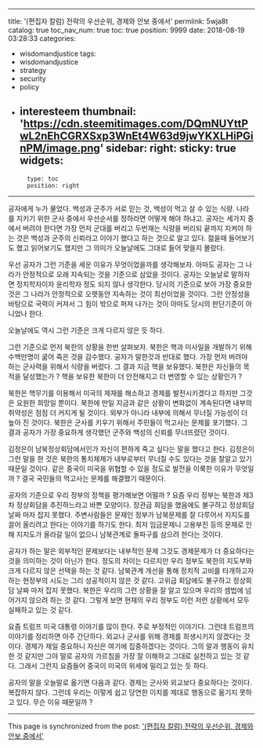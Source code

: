 
---
title: '(편집자 칼럼) 전략의 우선순위, 경제와 안보 중에서'
permlink: 5wja8t
catalog: true
toc_nav_num: true
toc: true
position: 9999
date: 2018-08-19 03:28:33
categories:
- wisdomandjustice
tags:
- wisdomandjustice
- strategy
- security
- policy
- interesteem
thumbnail: 'https://cdn.steemitimages.com/DQmNUYttPwL2nEhCGRXSxp3WnEt4W63d9jwYKXLHiPGinPM/image.png'
sidebar:
    right:
        sticky: true
widgets:
    -
        type: toc
        position: right
---


공자에게 누가 물었다. 백성과 군주가 서로 믿는 것, 백성이 먹고 살 수 있는 식량. 나라를 지키기 위한 군사 중에서 우선순서를 정하라면 어떻게 해야 하냐고. 공자는 세가지 중에서 버려야 한다면 가장 먼저 군대를 버리고 두번재는 식량을 버리되 끝까지 지켜야 하는 것은 백성과 군주의 신뢰라고 이야기 했다고 하는 것으로 알고 있다. 젊을때 들어보기도 했고 읽어보기도 했지만 그 의미가 오늘날에도 그대로 들어 맞을지 몰랐다.

우선 공자가 그런 기준을 세운 이유가 무엇이었을까를 생각해보자. 아마도 공자는 그 나라가 안정적으로 오래 지속되는 것을 기준으로 삼았을 것이다. 공자는 오늘날로 말하자면 정치학자이자 윤리학자 정도 되지 않나 생각한다. 당시의 기준으로 보아 가장 중요한 것은 그 나라가 안정적으로 오랫동안 지속하는 것이 최선이었을 것이다. 그런 안정성을 바탕으로 국력이 커져서 그 힘이 밖으로 퍼져 나가는 것이 아마도 당시의 판단기준이 아니었나 한다. 

오늘날에도 역시 그런 기준은 크게 다르지 않은 듯 하다. 

그런 기준으로 먼저 북한의 상황을 한번 살펴보자. 북한은 핵과 미사일을 개발하기 위해 수백만명이 굶어 죽은 것을 감수했다. 공자가 말한것과 반대로 했다. 가장 먼저 버려야 하는 군사력을 위해서 식량을 버렸다. 그 결과 지금 핵을 보유했다. 북한은 자신들의 목적을 달성했는가 ? 핵을 보유한 북한이 더 안전해지고 더 번영할 수 있는 상황인가 ? 

북한은 핵무기를 이용해서 미국의 제재를 해소하고 경제를 발전시키겠다고 하지만 그것은 요원한 희망일 뿐이다. 북한에 만일 지금과 같은 상황이 변화없이 계속된다면 내부의 취약성은 점점 더 커지게 될 것이다. 외부가 아니라 내부에 의해서 무너질 가능성이 더 높아 진 것이다. 북한은 군사를 키우기 위해서 주민들이 먹고사는 문제를 포기했다. 그 결과 공자가 가장 중요하게 생각했던 군주와 백성의 신뢰를 무너뜨렸던 것이다.

김정은이 남북정상회담에서인가 자신이 편하게 죽고 싶다는 말을 했다고 한다. 김정은이 그런 말을 한 것은 북한의 통치체제가 내부로부터 무너질 수도 있다는 것을 잘알고 있기 때문일 것이다. 같은 중국이 미국을 위협할 수 있을 정도로 발전을 이룩한 이유가 무엇일까 ? 결국 국민들의 먹고사는 문제를 해결했기 때문이다.

공자의 기준으로 우리 정부의 정책을 평가해보면 어떨까 ? 요즘 우리 정부는 북한과 제3차 정상회담을 추진하느라고 바쁜 모양이다. 장관급 회담을 했음에도 불구하고 정상회담 날짜 마자 잡지 못했다. 주변사람들은 문재인 정부가 남북문제를 잘 다루어서 지지도를 끌어 올리려고 한다는 이야기를 하기도 한다. 최저 임금문제니 고용부진 등의 문제로 인해 지지도가 올라갈 일이 없으니 남북관계로 돌파구를 삼으려 한다는 것이다. 

공자가 하는 말은 외부적인 문제보다는 내부적인 문제 그것도 경제문제가 더 중요하다는 것을 의미하는 것이 아닌가 한다. 정도의 차이는 다르지만 우리 정부도 북한의 지도부와 크게 다르지 않은 선택을 하는 것 같다. 남북관계 개선을 통해 정치적 고비를 타개하고자 하는 현정부의 시도는 그리 성공적이지 않은 것 같다. 고위급 회담에도 불구하고 정상회담 날짜 마저 잡지 못했다. 북한은 우리의 그런 상황을 잘 알고 있으며 우리의 셈법에 넘어가지 않으려 하는 것 같다. 그렇게 보면 현재의 우리 정부도 이런 저런 상황에서 모두 실패하고 있는 것 같다. 

요즘 트럼프 미국 대통령 이야기를 많이 한다. 주로 부정적인 이야기다. 그런데 트럼프의 이야기를 정리하면 아주 간단하다. 외교나 군사를 위해 경제를 희생시키지 않겠다는 것이다. 경제가 제일 중요하니 자신은 여기에 집중하겠다는 것이다. 그의 말과 행동이 유치한 것 같지만 그야 말로 공자의 가르침을 가장 잘 이해하고 그대로 실천하고 있는 것 같다. 그래서 그런지 요즘들어 중국이 미국의 위세에 밀리고 있는 듯 하다. 

공자의 말을 오늘말로 옮기면 다음과 같다. 경제는 군사와 외교보다 중요하다는 것이다. 복잡하지 않다. 그런데 우리는 이렇게 쉽고 당연한 이치를 제대로 행동으로 옮기지 못하고 있다. 무슨 이유 때문일까 ?

- - -

This page is synchronized from the post: ['(편집자 칼럼) 전략의 우선순위, 경제와 안보 중에서'](https://steemit.com/@wisdomandjustice/5wja8t)
